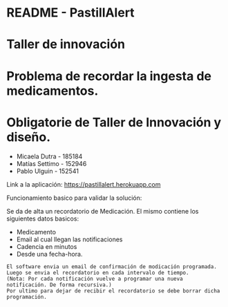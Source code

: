 # README - PastillAlert

# Taller de innovación

# Problema de recordar la ingesta de medicamentos.

# Obligatorie de Taller de Innovación y diseño.


- Micaela Dutra - 185184
- Matías Settimo - 152946
- Pablo Ulguin - 152541

Link a la aplicación: https://pastillalert.herokuapp.com

Funcionamiento basico para validar la solución:

Se da de alta un recordatorio de Medicación. El mismo contiene los siguientes datos basicos:
- Medicamento
- Email al cual llegan las notificaciones
- Cadencia en minutos
- Desde una fecha-hora.

```
El software envia un email de confirmación de modicación programada.
Luego se envia el recordatorio en cada intervalo de tiempo. 
(Nota: Por cada notificación vuelve a programar una nueva notificación. De forma recursiva.)
Por ultimo para dejar de recibir el recordatorio se debe borrar dicha programación.
```

